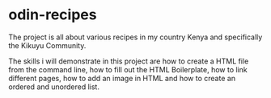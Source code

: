 # odin-recipes
The project is all about various recipes in my country Kenya and specifically the Kikuyu Community.

The skills i will demonstrate in this project are how to create a HTML file from the command line, how to fill out the HTML Boilerplate, how to link different pages, how to add an image in HTML and how to create an ordered and unordered list.